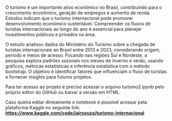 O turismo é um importante ativo econômico no Brasil, contribuindo para o crescimento econômico, geração de empregos e aumento de renda. Estudos indicam que o turismo internacional pode promover desenvolvimento econômico sustentável. Compreender os fluxos de turistas internacionais ao longo do ano é essencial para planejar investimentos públicos e privados na área.

O estudo analisou dados do Ministério do Turismo sobre a chegada de turistas internacionais ao Brasil entre 2013 e 2023, considerando origem, período e meios de acesso. Focando nas regiões Sul e Nordeste, a pesquisa explora padrões sazonais nos meses de inverno e verão, usando gráficos, métricas estatísticas e inferência estatística com o método bootstrap. O objetivo é identificar fatores que influenciam o fluxo de turistas e fornecer insights para futuros projetos.

Para ter acesso ao projeto é preciso acessar o arquivo turismo2.ipynb pelo próprio editor do GitHub ou baixar a versão em HTML.

Caso queira editar diretamente o notebook é possível acessar pela plataforma Kaggle no seguinte link: **https://www.kaggle.com/code/jairsouza/turismo-internacional**
